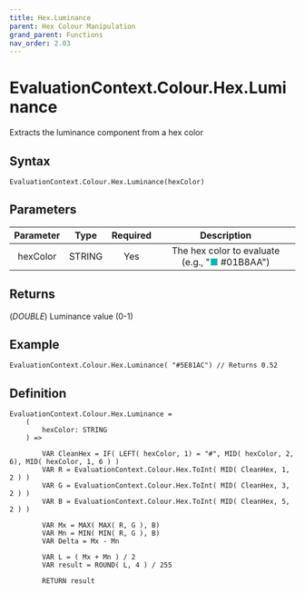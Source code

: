 ```yaml
---
title: Hex.Luminance
parent: Hex Colour Manipulation
grand_parent: Functions
nav_order: 2.03
---
```


# EvaluationContext.Colour.Hex.Luminance

Extracts the luminance component from a hex color

## Syntax

```dax
EvaluationContext.Colour.Hex.Luminance(hexColor)
```

## Parameters

| Parameter | Type | Required | Description |
|:---:|:---:|:---:|:---:|
| hexColor | STRING | Yes | The hex color to evaluate (e.g., "<span style="color: #01B8AA">■</span> #01B8AA") |

## Returns

(*DOUBLE*) Luminance value (0-1)

## Example

```dax
EvaluationContext.Colour.Hex.Luminance( "#5E81AC") // Returns 0.52
```

## Definition

```dax
EvaluationContext.Colour.Hex.Luminance =
    (
        hexColor: STRING
    ) =>
    
        VAR CleanHex = IF( LEFT( hexColor, 1) = "#", MID( hexColor, 2, 6), MID( hexColor, 1, 6 ) )
        VAR R = EvaluationContext.Colour.Hex.ToInt( MID( CleanHex, 1, 2 ) )
        VAR G = EvaluationContext.Colour.Hex.ToInt( MID( CleanHex, 3, 2 ) )
        VAR B = EvaluationContext.Colour.Hex.ToInt( MID( CleanHex, 5, 2 ) )
    
        VAR Mx = MAX( MAX( R, G ), B)
        VAR Mn = MIN( MIN( R, G ), B)
        VAR Delta = Mx - Mn
    
        VAR L = ( Mx + Mn ) / 2
        VAR result = ROUND( L, 4 ) / 255
    
        RETURN result
```